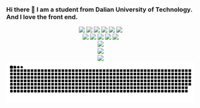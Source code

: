 ### Hi there 👋 I am a student from Dalian University of Technology. And I love the front end. 

<div align="center">
  <img src="https://img.shields.io/badge/-JavaScript-f6da1c?style=flat&logo=javascript&logoColor=white">
  <img src="https://img.shields.io/badge/-TypeScript-2b6dbf?style=flat&logo=typescript&logoColor=white">
  <img src="https://img.shields.io/badge/-React-00b4ce?style=flat&logo=react&logoColor=white">
<!--   <img src="https://img.shields.io/badge/-Koa-33333D?style=flat&logo=koa&logoColor=white">   -->
  <img src="https://img.shields.io/badge/-Vue.js-dafbe1?style=flat&logo=Vue.js&logoColor=white">
  <img src="https://img.shields.io/badge/-Sass-b37feb?style=flat&logo=sass&logoColor=white">
  <img src="https://camo.githubusercontent.com/f08c6d22371aa4672c4b64912e9d219b0792209bb582bb9e4bd93aa7b63e2405/68747470733a2f2f696d672e736869656c64732e696f2f62616467652f7765636861745f6d696e6970726f6772616d2d3039623935353f7374796c653d666c6174266c6f676f3d776563686174266c6f676f436f6c6f723d7768697465"> 
</div>
<div align="center">
  <img src="https://img.shields.io/badge/-Node.js-3C873A?style=flat&logo=Node.js&logoColor=white">
  <img src="https://img.shields.io/badge/-Git-ee462c?style=flat&logo=git&logoColor=white">
  <img src="https://img.shields.io/badge/-Docker-218bea?style=flat&logo=docker&logoColor=white">
  <img src="https://img.shields.io/badge/-Github-black?style=flat&logo=github">
   <img src="https://img.shields.io/badge/-Vite-%232C3A42?style=flat-square&logo=vite">
<!--   <img src="https://img.shields.io/badge/-ESLint-%234B32C3?style=flat-square&logo=eslint"> -->
</div>


<!-- 
**supercpq/supercpq** is a ✨ _special_ ✨ repository because its `README.md` (this file) appears on your GitHub profile.

Here are some ideas to get you started:

- 🔭 I’m currently working on ...
- 🌱 I’m currently learning ... 
- 👯 I’m looking to collaborate on ...
- 🤔 I’m looking for help with ...
- 💬 Ask me about ...
- 📫 How to reach me: ...
- 😄 Pronouns: ...
- ⚡ Fun fact: ...

-->
<div style="display: flex; flex-direction: column;"  align="center">
  <div>
  <img  src="https://github-readme-stats.vercel.app/api?username=supercpq&show_icons=true&theme=tokyonight" />
  </div>
  <div>
  <img  src="https://github-readme-stats.vercel.app/api/top-langs/?username=supercpq&layout=compact&theme=tokyonight" />
  </div>
  <div>
  <img  src="https://github-readme-streak-stats.herokuapp.com/?user=supercpq" />
  </div>
  <div>
    <picture>
      <source media="(prefers-color-scheme: dark)" srcset="./assets/github-snake-dark.svg" /> 
      <source media="(prefers-color-scheme: light)" srcset="./assets/github-snake.svg" />
      <img width="100%" alt="github-snake" src="./assets/github-snake.svg" />
    </picture>
  </div>
<!-- ![supercpq's GitHub stats](https://github-readme-stats.vercel.app/api?username=supercpq&show_icons=true&theme=tokyonight)
![Top Langs](https://github-readme-stats.vercel.app/api/top-langs/?username=supercpq&layout=compact&theme=tokyonight)
![](https://github-readme-streak-stats.herokuapp.com/?user=supercpq) -->

</div>
